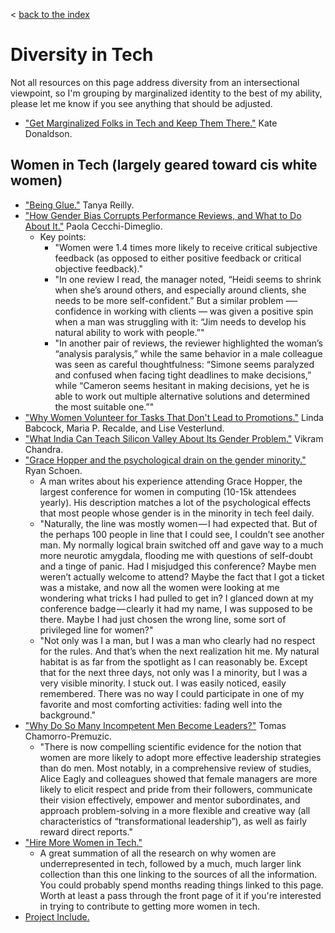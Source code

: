 < [back to the index](README.md)

# Diversity in Tech

Not all resources on this page address diversity from an intersectional viewpoint, so I'm grouping by marginalized identity to the best of my ability, please let me know if you see anything that should be adjusted.

* ["Get Marginalized Folks in Tech and Keep Them There."](https://gist.github.com/katelovescode/6f696a07cf339ddf76c93c716c1972d5) Kate Donaldson.

## Women in Tech (largely geared toward cis white women)

* ["Being Glue."](https://www.slideshare.net/TanyaReilly/being-glue) Tanya Reilly.
* ["How Gender Bias Corrupts Performance Reviews, and What to Do About It."](https://hbr.org/2017/04/how-gender-bias-corrupts-performance-reviews-and-what-to-do-about-it) Paola Cecchi-Dimeglio.
  * Key points:
    * "Women were 1.4 times more likely to receive critical subjective feedback (as opposed to either positive feedback or critical objective feedback)."
    * "In one review I read, the manager noted, “Heidi seems to shrink when she’s around others, and especially around clients, she needs to be more self-confident.” But a similar problem —­­ confidence in working with clients —­­ was given a positive spin when a man was struggling with it: “Jim needs to develop his natural ability to work with people.”"
    * "In another pair of reviews, the reviewer highlighted the woman’s “analysis paralysis,” while the same behavior in a male colleague was seen as careful thoughtfulness: “Simone seems paralyzed and confused when facing tight deadlines to make decisions,” while “Cameron seems hesitant in making decisions, yet he is able to work out multiple alternative solutions and determined the most suitable one.”"
* ["Why Women Volunteer for Tasks That Don't Lead to Promotions."](https://hbr.org/2018/07/why-women-volunteer-for-tasks-that-dont-lead-to-promotions) Linda Babcock, Maria P. Recalde, and Lise Vesterlund.
* ["What India Can Teach Silicon Valley About Its Gender Problem."](https://www.wired.com/2014/08/silicon-valley-sexism/) Vikram Chandra.
* ["Grace Hopper and the psychological drain on the gender minority."](https://code.likeagirl.io/grace-hopper-and-the-psychological-drain-on-the-gender-minority-be3ff348f2ff) Ryan Schoen.
  * A man writes about his experience attending Grace Hopper, the largest conference for women in computing (10-15k attendees yearly). His description matches a lot of the psychological effects that most people whose gender is in the minority in tech feel daily.
  * "Naturally, the line was mostly women — I had expected that. But of the perhaps 100 people in line that I could see, I couldn’t see another man. My normally logical brain switched off and gave way to a much more neurotic amygdala, flooding me with questions of self-doubt and a tinge of panic. Had I misjudged this conference? Maybe men weren’t actually welcome to attend? Maybe the fact that I got a ticket was a mistake, and now all the women were looking at me wondering what tricks I had pulled to get in? I glanced down at my conference badge — clearly it had my name, I was supposed to be there. Maybe I had just chosen the wrong line, some sort of privileged line for women?"
  * "Not only was I a man, but I was a man who clearly had no respect for the rules. And that’s when the next realization hit me. My natural habitat is as far from the spotlight as I can reasonably be. Except that for the next three days, not only was I a minority, but I was a very visible minority. I stuck out. I was easily noticed, easily remembered. There was no way I could participate in one of my favorite and most comforting activities: fading well into the background."
* ["Why Do So Many Incompetent Men Become Leaders?"](https://hbr.org/2013/08/why-do-so-many-incompetent-men) Tomas Chamorro-Premuzic.
  * "There is now compelling scientific evidence for the notion that women are more likely to adopt more effective leadership strategies than do men. Most notably, in a comprehensive review of studies, Alice Eagly and colleagues showed that female managers are more likely to elicit respect and pride from their followers, communicate their vision effectively, empower and mentor subordinates, and approach problem-solving in a more flexible and creative way (all characteristics of “transformational leadership”), as well as fairly reward direct reports."
* ["Hire More Women in Tech."](https://www.hiremorewomenintech.com/)
  * A great summation of all the research on why women are underrepresented in tech, followed by a much, much larger link collection than this one linking to the sources of all the information. You could probably spend months reading things linked to this page. Worth at least a pass through the front page of it if you're interested in trying to contribute to getting more women in tech.
* [Project Include.](https://projectinclude.org/)